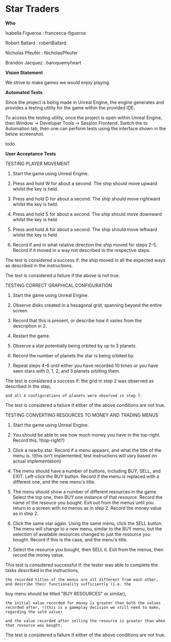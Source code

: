 # Star Traders

**Who**

Isabella Figueroa : francesca-figueroa

Robert Ballard : robertBallard

Nicholas Pfeufer : NicholasPfeufer

Brandon Jacquez : baroquemyheart


**Vision Statement**

We strive to make games we would enjoy playing.

**Automated Tests**

Since the project is being made in Unreal Engine, the engine generates and provides a testing utility for the game within the provided IDE.

To access the testing utility, once the project is open within Unreal Engine, then Window -> Developer Tools -> Session Frontend. Switch the to Automation tab, then one can perform tests using the interface shown in the below screenshot.

todo

**User Acceptance Tests**

TESTING PLAYER MOVEMENT

1. Start the game using Unreal Engine.

2. Press and hold W for about a second. The ship should move upward whilst the key is held.

3. Press and hold D for about a second. The ship should move rightward whilst the key is held.
 
4. Press and hold S for about a second. The ship should move downward whilst the key is held.
 
5. Press and hold A for about a second. The ship should move leftward whilst the key is held.

6. Record if and in what relative direction the ship moved for steps 2-5. Record if it moved in a way not described in the respective steps.

The test is considered a success if:
	the ship moved in all the expected ways as described in the instructions.

The test is considered a failure if the above is not true.


TESTING CORRECT GRAPHICAL CONFIGURATION

1. Start the game using Unreal Engine.

2. Observe disks created in a hexagonal grid, spanning beyond the entire screen.

3. Record that this is present, or describe how it varies from the description in 2.

4. Restart the game.

5. Observe a star potentially being orbited by up to 3 planets.

6. Record the number of planets the star is being orbited by.

7. Repeat steps 4-6 until either you have recorded 10 times or you have seen stars with 0, 1, 2, and 3 planets orbiting them.

The test is considered a success if:
	the grid in step 2 was observed as described in the step,

	and all 4 configurations of planets were observed in step 7.


The test is considered a failure if either of the above conditions are not true.


TESTING CONVERTING RESOURCES TO MONEY AND TRADING MENUS

1. Start the game using Unreal Engine.

2. You should be able to see how much money you have in the top-right. Record this. !(top-right?)

3. Click a nearby star. Record if a menu appears, and what the title of the menu is. !(this isn't implemented, test instructions will vary based on actual implementation)

4. The menu should have a number of buttons, including BUY, SELL, and EXIT. Left-click the BUY button. Record if the menu is replaced with a different one, and the new menu's title.

5. The menu should show a number of different resources in the game. Select the top one, then BUY one instance of that resource. Record the name of the resouce you bought. Exit out from the menus until you return to a screen with no menus as in step 2. Record the money value as in step 2.

6. Click the same star again. Using the same menu, click the SELL button. The menu will change to a new menu, similar to the BUY menu, but the selection of available resources changed to just the resource you bought. Record if this is the case, and the menu's title.

7. Select the resource you bought, then SELL it. Exit from the menus, then record the money value.

This test is considered successful if:
	the tester was able to complete the tasks described in the instructions,

	the recorded titles of the menus are all different from each other, and describe their functionality sufficiently (i.e. the 
buy menu should be titled "BUY RESOURCES" or similar),

	the initial value recorded for money is greater than both the values recorded after, !(this is a gameplay decision we still need to make, regarding the sold value)

	and the value recorded after selling the resource is greater than when that resource was bought.

The test is considered a failure if either of the above conditions are not true.
